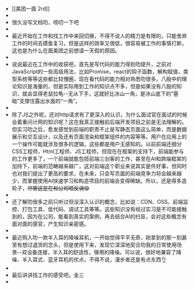 - [[美团一面 2rd]]
-
- 很久没写文档叻，唠叨一下吧
-
- 最近开始在工作和找工作中来回切换，不得不说人的精力是有限的，只能舍弃工作的时间去摸鱼复习，但是这样的效率又很低，很容易被工作的事情打断，这也是为什么在面美团之前想请一天假的原因。
-
- 说说最近在工作中的收获吧，首先是写代码的能力得到叻提升，之前对JavaScript的一些高级用法，比如Promise，react的钩子函数，解构赋值，类型系统等等这些都比较懵圈，现在看代码的能力相对熟悉叻很多。八股中的理论知识是海量的，但是实际用到工作的知识点不多，但是如果没有八股的知识，就会显得老鼠拉龟--无从下手，这就好比冰山一角，是冰山底下的“基础”支撑住露出水面的“一角”。
-
- 除了JS之外呢，还对http请求有了更深入的认识，为什么面试官在面试的时候会着重问计网的知识呢？这在我真正接触前后端开发项目之前是无法理解的。但实习叻之后，愈发感觉到前端的职责不止是写静态页面这么简单，而是数据展示和交互设计，以及还有页面渲染和框架组件的内容等等。用户在应用上的一个操作可能就涉及很多的逻辑，这些都是用户无感知的。以前前端还细分CSS工程师，Html工程师、JS工程师，但现在在框架的支持下，前端能参与的工作更多了，一个前端就能包揽前端三剑客的工作，甚至在AI和跨端框架的加持下，前端的范畴越来越广，这对前端这个职业来说其实是件好事，但同时也对我们提出了更高的要求，在未来，只会写页面的前端竞争力将会越来越少，而掌握使用AI快速学习和构造项目的前端会变得稀缺。所以，还是得多造轮子，~~尽管这是在和公司唱反调😋~~
-
- 还了解叻很多之前只听过但没深入认识的概念，比如说：CDN、OSS、前端监控、打包工具、低代码、调试工具等等。这些知识没有经过实习是不可能接触到的，因为在公司，能看到真实的案例，再去结合AI的扫盲，会对这些概念有面对面的感官，产生知识亲密感。
-
- 最近购入叻一款半入耳的降噪耳机，一开始觉得平平无奇，刚拿到的那一刻甚至有想过退货的念头，但是使用下来，发现它深深地契合叻我的日常使用场景--双设备连接，半入耳的舒适性，够用的降噪。可以说，很好地兼容了降噪、半入耳式、蓝牙耳机的优点，不得不说，漫步者还是有点东西👌
-
- 最后讲讲找工作的感受吧。金三
-